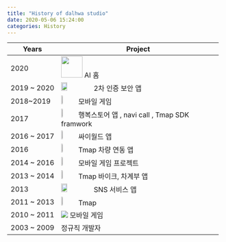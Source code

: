 ```yaml
---
title: "History of dalhwa studio"
date: 2020-05-06 15:24:00
categories: History
---
```


| Years | Project |
| - | - |
| 2020 | <img src="https://user-images.githubusercontent.com/64881706/82163721-cd73b100-98e7-11ea-9295-35e93432b37d.jpg" width = "50" height = "50"> AI 홈  |
| 2019 ~ 2020 | <img src="https://user-images.githubusercontent.com/64881706/82164542-1b8ab380-98ec-11ea-90e7-d90b2b976971.png" width = "20%" height = "20%" >  2차 인증 보안 앱|
| 2018~2019 | <img src="https://user-images.githubusercontent.com/64881706/82165206-1f6c0500-98ef-11ea-9c79-c53647884ac4.png" width="10%" height="5%"> 모바일 게임 |
| 2017 | <img src="https://user-images.githubusercontent.com/64881706/82165392-cc468200-98ef-11ea-850e-077871e1fcea.png" width="10%" height="10%"> 행복스토어 앱 , navi call , Tmap SDK framwork |
|2016 ~ 2017| <img src ="https://user-images.githubusercontent.com/64881706/82166247-d61db480-98f2-11ea-873e-e49bf59af16c.jpg" width="10%" height="10%"> 싸이월드 앱 |
|2016| <img src="https://user-images.githubusercontent.com/64881706/82165392-cc468200-98ef-11ea-850e-077871e1fcea.png" width="10%" height="10%"> Tmap 차량 연동 앱 |
| 2014 ~ 2016 |  <img src="https://user-images.githubusercontent.com/64881706/82165206-1f6c0500-98ef-11ea-9c79-c53647884ac4.png" width="10%" height="5%"> 모바일 게임 프로젝트 |
| 2013 ~ 2014 | <img src="https://user-images.githubusercontent.com/64881706/82165392-cc468200-98ef-11ea-850e-077871e1fcea.png" width="10%" height="10%"> Tmap 바이크, 차계부 앱 |
| 2013 | <img src = "https://user-images.githubusercontent.com/64881706/82166429-5a703780-98f3-11ea-80cb-5add6d6d681d.png" width = "20%" height="20%"> SNS 서비스 앱 |
| 2011 ~ 2013 | <img src="https://user-images.githubusercontent.com/64881706/82165392-cc468200-98ef-11ea-850e-077871e1fcea.png" width="10%" height="10%"> Tmap |
| 2010 ~ 2011 | <img src ="https://user-images.githubusercontent.com/64881706/82166799-9061eb80-98f4-11ea-8912-20c72d270238.png" > 모바일 게임 |
| 2003 ~ 2009 | 정규직 개발자 |



